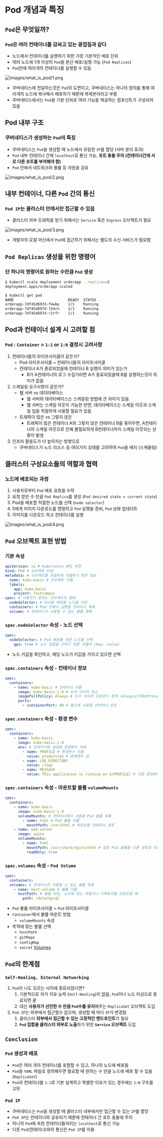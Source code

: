 # Pod 개념과 특징

## `Pod`은 무엇일까?

### `Pod`은 여러 컨테이너를 감싸고 있는 콩껍질과 같다

- 노드에서 컨테이너를 실행하기 위한 가장 기본적인 배포 단위
- 여러 노드에 1개 이상의 `Pod`을 분산 배포/실행 가능 (`Pod Replicas`)
- `Pod`안에 여러개의 컨테이너를 실행할 수 있음

![images/what_is_pod/1.png](images/what_is_pod/1.png)

- 쿠버네티스에 전달하는것은 `Pod`의 도면이고, 쿠버네티스는 하나의 정의를 통해 여러개의 노드에 복사해서 배포하기 때문에 복제본이라고 부름
- 쿠버네티스에서는 `Pod`을 기본 단위로 여러 기능을 제공하는 컴포넌트가 구성되어 있음

## Pod 내부 구조

### 쿠버네티스가 생성하는 `Pod`의 특징

- 쿠버네티스는 `Pod`을 생성할 때 노드에서 유일한 `IP`를 할당 (서버 분리 효과)
- `Pod` 내부 컨테이너 간에 `localhost`로 통신 가능, **포트 충돌 주의 (컨테이너간에 서로 다른 포트를 부여해야 함)**
- `Pod` 안에서 네트워크와 볼륨 등 자원을 공유

![images/what_is_pod/2.png](images/what_is_pod/2.png)

## 내부 컨테이너, 다른 `Pod` 간의 통신

### `Pod IP`는 클러스터 안에서만 접근할 수 있음

- 클러스터 외부 트래픽을 받기 위해서는 `Service` 혹은 `Ingress` 오브젝트가 필요

![images/what_is_pod/3.png](images/what_is_pod/3.png)

- 개발자의 로컬 머신에서 `Pod`에 접근하기 위해서는 별도의 수신 서비스가 필요함

## `Pod Replicas` 생성을 위한 명령어

### 단 하나의 명령어로 원하는 수만큼 `Pod` 생성

```bash
$ kubectl scale deployment orderapp --replicas=3
deployment.apps/orderapp scaled

$ kubectl get pod
NAME                         READY  STATUS
orderapp-7df45d697d-f4wkp    1/1    Running
orderapp-7df45d697d-l5drn    1/1    Running
orderapp-7df45d697d-r2rfr    1/1    Running
```

## Pod과 컨테이너 설계 시 고려할 점

### `Pod` : `Container` = `1:1` or `1:N` 결정시 고려사항

1. 컨테이너들의 라이프사이클이 같은가?
   - Pod 라이프사이클 = 컨테이너들의 라이프사이클
   - 컨테이너 A가 종료되었을때 컨테이너 B 실행이 의미가 있는가
     - B가 A컨테이너의 로그 수집기라면 A가 종료되었을때 B를 실행하는것이 의미가 없음
2. 스케일링 요구사항이 같은가?
   - 웹 서버 vs 데이터베이스
     - 웹 서버와 데이터베이스는 스케일링 방법에 큰 차이가 있음
     - 웹 서버는 스케일 아웃이 가능한 반면, 데이터베이스는 스케일 아웃과 스케일 업을 적절하게 사용할 필요가 있음
   - 트래픽이 많은 vs 그렇지 않은
     - 트래픽이 많은 컨테이너 A와 그렇지 않은 컨테이너 B를 묶어두면, A컨테이너의 스케일 아웃으로 인해 불필요하게 B컨테이너까지 스케일 아웃되는 상황이 발생
3. 인프라 활용도가 더 높아지는 방향으로
   - 쿠버네티스가 노드 리소스 등 여러가지 상태를 고려하여 `Pod`을 배치 (스케줄링)

## 클러스터 구성요소들의 역할과 협력

### 노드에 배포되는 과정

1. 사용자로부터 `Pod` 배포 요청을 수락
2. 요청 받은 수 만큼 `Pod Replica`를 생성 (`Pod desired state = current state`)
3. Pod을 배포할 적절한 노드를 선택 (`node selector`)
4. 5에게 이미지 다운로드를 명령하고 `Pod` 실행을 준비, `Pod` 상태 업데이트
5. 이미지를 다운로드 하고 컨테이너를 실행

![images/what_is_pod/4.png](images/what_is_pod/4.png)

## `Pod` 오브젝트 표현 방법

### 기본 속성

```yaml
apiVersion: v1 # Kubernetes API 버전
kind: Pod # 오브젝트 타입
metadata: # 오브젝트를 유일하게 식별하기 위한 정보
  name: kube-basic # 오브젝트 이름
  labels:
    app: kube-basic
    project: fastcampus
spec: # 사용자가 원하는 오브젝트의 형태
  nodeSelector: # Pod을 배포할 노드를 지정
  containers: # Pod 안에서 실행할 컨테이너 목록
  volume: # 컨테이너가 사용할 수 있는 볼륨 목록
```

### `spec.nodeSelector` 속성 - 노드 선택

```yaml
spec:
  nodeSelector: # Pod 배포를 위한 노드를 선택
    gpu: true # 노드 집합을 구하기 위한 식별자 (key: value)
```

- 노드 키값을 확인하고, 해당 노드가 키값을 가지고 있으면 선택

### `spec.containers` 속성 - 컨테이너 정보

```yaml
spec:
  containers:
    - name: kube-basic # 컨테이너 이름
      image: kube-basic:1.0 # 도커 이미지 주소
      imagePullPolicy: Always # 도커 이미지 다운로드 정책 (Always/IfNotPresent/Never)
      ports:
        - containerPort: 80 # 통신에 사용할 컨테이너 포트
```

### `spec.containers` 속성 - 환경 변수

```yaml
spec:
  containers:
    - name: kube-basic
      image: kube-basic:1.0
      env: # 컨테이너에 설정할 환경변수 목록
        - name: PROFILE # 환경변수 이름
          value: production # 환경변수 값
        - name: LOG_DIRECTORY
          value: /logs
        - name: MESSAGE
          value: This application is running on $(PROFILE) # 다른 환경변수 참조
```

### `spec.containers` 속성 - 마운트할 볼륨 `volumeMounts`

```yaml
spec:
  containers:
    - name: kube-basic
      image: kube-basic:1.0
      volumeMounts: # 컨테이너에서 사용할 Pod 볼륨 목록
        - name: html # Pod 볼륨 이름
          mountPath: /var/html # 마운트할 컨테이너 경로
    - name: web-server
      image: nginx
      volumeMounts:
        - name: html
          mountPath: /usr/share/nginx/html # 같은 Pod 볼륨을 다른 경로로 마운트
          readOnly: true
```

### `spec.volumes` 속성 - `Pod Volume`

```yaml
spec:
  containers:
  volumes: # 컨테이너가 사용할 수 있는 볼륨 목록
    - name: host-volume # 볼륨 이름
      hostPath: # 볼륨 타입, 노드에 있는 파일이나 디렉토리를 마운트할 때
        path: /data/mysql
```

- `Pod` 볼륨 라이프사이클 = `Pod` 라이프사이클
- `Container`에서 볼륨 마운트 방법
  - `volumeMounts` 속성
- 목적에 맞는 볼륨 선택
  - `hostPath`
  - `gitRepo`
  - `configMap`
  - `secret`
    [Volumes](https://kubernetes.io/docs/concepts/storage/volumes/)

## `Pod`의 한계점

### `Self-Healing, External Networking`

1. `Pod`이 나도 모르는 사이에 종료되었다면?
   1. 기본적으로 자가 치유 능력 (`Self-Healing`)이 없음, `Pod`이나 노드 이상으로 종료되면 끝
   2. 대신 **사용자가 선언한 수 만큼 `Pod`수를 유지**해주는 `ReplicaSet` 오브젝트 도입
2. `Pod IP`는 외부에서 접근할수 없으며, 생성할 때 마다 `IP`가 변경됨
   1. 클러스터 **외부에서 접근할 수 있는 고정적인 엔드포인트**가 필요
   2. **`Pod` 집합을 클러스터 외부로 노출**하기 위한 **`Service` 오브젝트** 도입

## `Conclusion`

### `Pod` 생성과 배포

- `Pod`은 여러 개의 컨테이너를 포함할 수 있고, 하나의 노드에 배포됨
- `Pod`을 `YAML` 파일로 정의해두면 필요할 때 원하는 수 만큼 노드에 배포 할 수 있음 (`ReplicaSet`)
- `Pod`과 컨테이너를 `1:1`로 기본 설계하고 특별한 이유가 있는 경우에는 `1:N` 구조를 고민

### `Pod IP`

- 쿠버네티스는 `Pod`을 생성할 때 클러스터 내부에서만 접근할 수 있는 `IP`를 할당
- `Pod IP`는 컨테이너와 공유되기 때문에 컨테이너 간 포트 충돌에 주의
- 하나의 `Pod`에 속한 컨테이너들끼리는 `localhost`로 통신 가능
- 다른 `Pod`(컨테이너)와의 통신은 `Pod IP`를 이용
